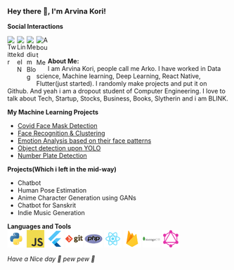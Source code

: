### Hey there 👋, I'm Arvina Kori!

**Social Interactions**

<a href="https://twitter.com/oyyarko">
  <img align="left" alt="Twitter" width="22px" src="https://cdn.jsdelivr.net/npm/simple-icons@v3/icons/twitter.svg" />
</a>
<a href="https://www.linkedin.com/in/arvinakori/">
  <img align="left" alt="LinkdeIN" width="22px" src="https://cdn.jsdelivr.net/npm/simple-icons@v3/icons/linkedin.svg" />
</a>
<a href="https://medium.com/@arvinakori">
  <img align="left" alt="Medium Blog" width="22px" src="https://cdn.jsdelivr.net/npm/simple-icons@3.0.1/icons/medium.svg" />
</a>
<a href="https://about.me/arvinakori">
  <img align="left" alt="About Me" width="26px" src="https://cdn.jsdelivr.net/npm/simple-icons@3.0.1/icons/about-dot-me.svg" />
</a>

<br />
<br />

**About Me:**
<br />
I am Arvina Kori, people call me Arko. I have worked in Data science, Machine learning, Deep Learning, React Native, Flutter(just started). I randomly make projects and put it on Github. And yeah i am a dropout student of Computer Engineering.
I love to talk about Tech, Startup, Stocks, Business, Books, Slytherin and i am BLINK.

**My Machine Learning Projects**
- [Covid Face Mask Detection](https://github.com/oyyarko/Covid-face-mask-detection)
- [Face Recognition & Clustering](https://github.com/oyyarko/Face-Recognition)
- [Emotion Analysis based on their face patterns](https://github.com/oyyarko/opencv_arko/blob/master/emotion_recognition.ipynb)
- [Object detection upon YOLO](https://github.com/oyyarko/opencv_arko/blob/master/tensorflow_object_detection.ipynb)
- [Number Plate Detection](https://github.com/oyyarko/object_detection_tensorflow2/blob/master/object_detection_2.ipynb )

**Projects(Which i left in the mid-way)**
- Chatbot
- Human Pose Estimation
- Anime Character Generation using GANs
- Chatbot for Sanskrit
- Indie Music Generation

**Languages and Tools**
<br />
<code><img height="40" src="https://raw.githubusercontent.com/github/explore/80688e429a7d4ef2fca1e82350fe8e3517d3494d/topics/python/python.png"></code>
<code><img height="40" src="https://raw.githubusercontent.com/github/explore/80688e429a7d4ef2fca1e82350fe8e3517d3494d/topics/javascript/javascript.png"></code>
<code><img height="40" src="https://raw.githubusercontent.com/github/explore/80688e429a7d4ef2fca1e82350fe8e3517d3494d/topics/flutter/flutter.png"></code>
<code><img height="40" src="https://raw.githubusercontent.com/github/explore/80688e429a7d4ef2fca1e82350fe8e3517d3494d/topics/git/git.png"></code>
<code><img height="40" src="https://raw.githubusercontent.com/github/explore/80688e429a7d4ef2fca1e82350fe8e3517d3494d/topics/php/php.png"></code>
<code><img height="40" src="https://raw.githubusercontent.com/github/explore/80688e429a7d4ef2fca1e82350fe8e3517d3494d/topics/react/react.png"></code>
<code><img height="40" src="https://raw.githubusercontent.com/github/explore/80688e429a7d4ef2fca1e82350fe8e3517d3494d/topics/firebase/firebase.png"></code>
<code><img height="40" src="https://raw.githubusercontent.com/github/explore/80688e429a7d4ef2fca1e82350fe8e3517d3494d/topics/mongodb/mongodb.png"></code>
<code><img height="40" src="https://raw.githubusercontent.com/github/explore/80688e429a7d4ef2fca1e82350fe8e3517d3494d/topics/graphql/graphql.png"></code>

_Have a Nice day :rainbow: pew pew :gun:_

